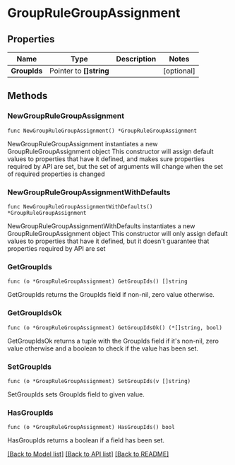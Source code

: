 # GroupRuleGroupAssignment

## Properties

Name | Type | Description | Notes
------------ | ------------- | ------------- | -------------
**GroupIds** | Pointer to **[]string** |  | [optional] 

## Methods

### NewGroupRuleGroupAssignment

`func NewGroupRuleGroupAssignment() *GroupRuleGroupAssignment`

NewGroupRuleGroupAssignment instantiates a new GroupRuleGroupAssignment object
This constructor will assign default values to properties that have it defined,
and makes sure properties required by API are set, but the set of arguments
will change when the set of required properties is changed

### NewGroupRuleGroupAssignmentWithDefaults

`func NewGroupRuleGroupAssignmentWithDefaults() *GroupRuleGroupAssignment`

NewGroupRuleGroupAssignmentWithDefaults instantiates a new GroupRuleGroupAssignment object
This constructor will only assign default values to properties that have it defined,
but it doesn't guarantee that properties required by API are set

### GetGroupIds

`func (o *GroupRuleGroupAssignment) GetGroupIds() []string`

GetGroupIds returns the GroupIds field if non-nil, zero value otherwise.

### GetGroupIdsOk

`func (o *GroupRuleGroupAssignment) GetGroupIdsOk() (*[]string, bool)`

GetGroupIdsOk returns a tuple with the GroupIds field if it's non-nil, zero value otherwise
and a boolean to check if the value has been set.

### SetGroupIds

`func (o *GroupRuleGroupAssignment) SetGroupIds(v []string)`

SetGroupIds sets GroupIds field to given value.

### HasGroupIds

`func (o *GroupRuleGroupAssignment) HasGroupIds() bool`

HasGroupIds returns a boolean if a field has been set.


[[Back to Model list]](../README.md#documentation-for-models) [[Back to API list]](../README.md#documentation-for-api-endpoints) [[Back to README]](../README.md)


